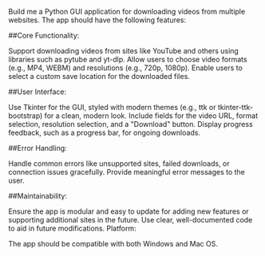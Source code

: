Build me a Python GUI application for downloading videos from multiple websites. The app should have the following features:

##Core Functionality:

Support downloading videos from sites like YouTube and others using libraries such as pytube and yt-dlp.
Allow users to choose video formats (e.g., MP4, WEBM) and resolutions (e.g., 720p, 1080p).
Enable users to select a custom save location for the downloaded files.


##User Interface:

Use Tkinter for the GUI, styled with modern themes (e.g., ttk or tkinter-ttk-bootstrap) for a clean, modern look.
Include fields for the video URL, format selection, resolution selection, and a "Download" button.
Display progress feedback, such as a progress bar, for ongoing downloads.

##Error Handling:

Handle common errors like unsupported sites, failed downloads, or connection issues gracefully.
Provide meaningful error messages to the user.


##Maintainability:

Ensure the app is modular and easy to update for adding new features or supporting additional sites in the future.
Use clear, well-documented code to aid in future modifications.
Platform:

The app should be compatible with both Windows and Mac OS.
